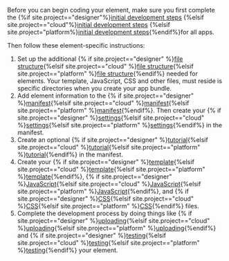 Before you can begin coding your element, make sure you first complete the {%if site.project=="designer"%}[initial development steps](ds_apps_dev.html) {%elsif site.project=="cloud"%}[initial development steps](cl_apps_dev.html) {%elsif site.project="platform%}[initial development steps](pf_apps_dev.html){%endif%}for all apps.

Then follow these element-specific instructions:
1. Set up the additional {% if site.project=="designer" %}[file structure](ds_apps_element_folders.html){%elsif site.project=="cloud" %}[file structure](cl_apps_element_folders.html){%elsif site.project=="platform" %}[file structure](pf_apps_element_folders.html){%endif%} needed for elements. Your template, JavaScript, CSS and other files, must reside is specific directories when you create your app bundle.
2. Add element information to the {% if site.project=="designer" %}[manifest](ds_apps_element_manifest.html){%elsif site.project=="cloud" %}[manifest](cl_apps_element_manifest.html){%elsif site.project=="platform" %}[manifest](pf_apps_element_manifest.html){%endif%}. Then create your {% if site.project=="designer" %}[settings](ds_apps_element_settings.html){%elsif site.project=="cloud" %}[settings](cl_apps_element_settings.html){%elsif site.project=="platform" %}[settings](pf_apps_element_settings.html){%endif%} in the manifest.
3. Create an optional {% if site.project=="designer" %}[tutorial](ds_apps_element_manifest.html#create-a-tutorial){%elsif site.project=="cloud" %}[tutorial](cl_apps_element_manifest.html#create-a-tutorial){%elsif site.project=="platform" %}[tutorial](pf_apps_element_manifest.html#create-a-tutorial){%endif%} in the manifest.
4. Create your {% if site.project=="designer" %}[template](ds_apps_element_temp.html){%elsif site.project=="cloud" %}[template](cl_apps_element_temp.html){%elsif site.project=="platform" %}[template](pf_apps_element_temp.html){%endif%}, {% if site.project=="designer" %}[JavaScript](ds_apps_element_js.html){%elsif site.project=="cloud" %}[JavaScript](cl_apps_element_js.html){%elsif site.project=="platform" %}[JavaScript](pf_apps_element_js.html){%endif%}, and {% if site.project=="designer" %}[CSS](ds_apps_element_style.html){%elsif site.project=="cloud" %}[CSS](cl_apps_element_style.html){%elsif site.project=="platform" %}[CSS](pf_apps_element_style.html){%endif%} files.
​
5. Complete the development process by doing things like {% if site.project=="designer" %}[uploading](ds_apps_element_upload.html){%elsif site.project=="cloud" %}[uploading](cl_apps_element_upload.html){%elsif site.project=="platform" %}[uploading](pf_apps_element_upload.html){%endif%} and {% if site.project=="designer" %}[testing](ds_apps_element_test.html){%elsif site.project=="cloud" %}[testing](cl_apps_element_test.html){%elsif site.project=="platform" %}[testing](pf_apps_element_test.html){%endif%} your element.